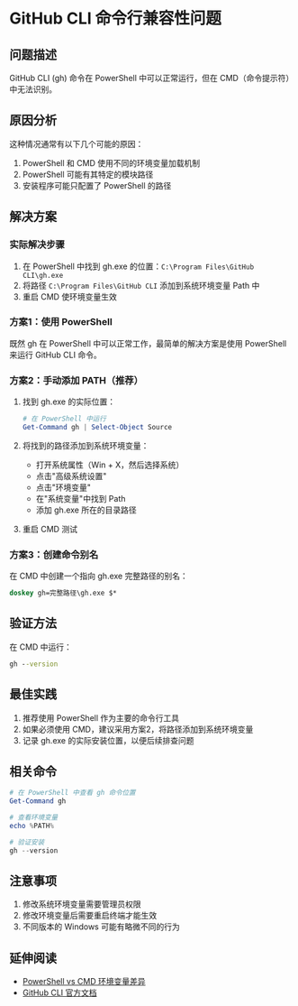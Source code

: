 # GitHub CLI 命令行兼容性问题

## 问题描述
GitHub CLI (gh) 命令在 PowerShell 中可以正常运行，但在 CMD（命令提示符）中无法识别。

## 原因分析
这种情况通常有以下几个可能的原因：
1. PowerShell 和 CMD 使用不同的环境变量加载机制
2. PowerShell 可能有其特定的模块路径
3. 安装程序可能只配置了 PowerShell 的路径

## 解决方案

### 实际解决步骤
1. 在 PowerShell 中找到 gh.exe 的位置：`C:\Program Files\GitHub CLI\gh.exe`
2. 将路径 `C:\Program Files\GitHub CLI` 添加到系统环境变量 Path 中
3. 重启 CMD 使环境变量生效

### 方案1：使用 PowerShell
既然 gh 在 PowerShell 中可以正常工作，最简单的解决方案是使用 PowerShell 来运行 GitHub CLI 命令。

### 方案2：手动添加 PATH（推荐）
1. 找到 gh.exe 的实际位置：
   ```powershell
   # 在 PowerShell 中运行
   Get-Command gh | Select-Object Source
   ```

2. 将找到的路径添加到系统环境变量：
   - 打开系统属性（Win + X，然后选择系统）
   - 点击"高级系统设置"
   - 点击"环境变量"
   - 在"系统变量"中找到 Path
   - 添加 gh.exe 所在的目录路径

3. 重启 CMD 测试

### 方案3：创建命令别名
在 CMD 中创建一个指向 gh.exe 完整路径的别名：
```cmd
doskey gh=完整路径\gh.exe $*
```

## 验证方法
在 CMD 中运行：
```cmd
gh --version
```

## 最佳实践
1. 推荐使用 PowerShell 作为主要的命令行工具
2. 如果必须使用 CMD，建议采用方案2，将路径添加到系统环境变量
3. 记录 gh.exe 的实际安装位置，以便后续排查问题

## 相关命令
```powershell
# 在 PowerShell 中查看 gh 命令位置
Get-Command gh

# 查看环境变量
echo %PATH%

# 验证安装
gh --version
```

## 注意事项
1. 修改系统环境变量需要管理员权限
2. 修改环境变量后需要重启终端才能生效
3. 不同版本的 Windows 可能有略微不同的行为

## 延伸阅读
- [PowerShell vs CMD 环境变量差异](https://docs.microsoft.com/en-us/powershell/module/microsoft.powershell.core/about/about_environment_variables)
- [GitHub CLI 官方文档](https://cli.github.com/manual/)
